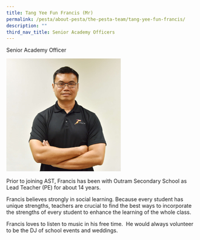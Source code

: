```yaml
---
title: Tang Yee Fun Francis (Mr)
permalink: /pesta/about-pesta/the-pesta-team/tang-yee-fun-francis/
description: ""
third_nav_title: Senior Academy Officers
---
```

Senior Academy Officer

<img src="/images/francis%203.JPG" style="width:60%">


Prior to joining AST, Francis has been with Outram Secondary School as Lead Teacher (PE) for about 14 years.  

Francis believes strongly in social learning. Because every student has unique strengths, teachers are crucial to find the best ways to incorporate the strengths of every student to enhance the learning of the whole class.

Francis loves to listen to music in his free time.&nbsp; He would always volunteer to be the DJ of school events and weddings.